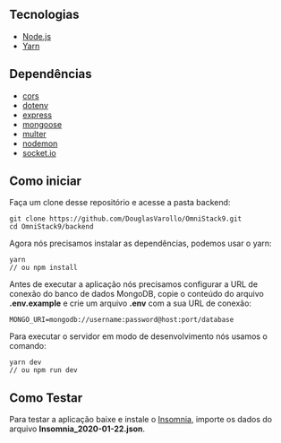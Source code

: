 ## Tecnologias

- [Node.js](https://nodejs.org/en/)
- [Yarn](https://yarnpkg.com/lang/en/)

## Dependências

- [cors](https://yarnpkg.com/en/package/cors)
- [dotenv](https://yarnpkg.com/en/package/dotenv)
- [express](https://yarnpkg.com/en/package/express)
- [mongoose](https://yarnpkg.com/en/package/mongoose)
- [multer](https://yarnpkg.com/en/package/multer)
- [nodemon](https://yarnpkg.com/en/package/nodemon)
- [socket.io](https://yarnpkg.com/en/package/socket.io)

## Como iniciar

Faça um clone desse repositório e acesse a pasta backend:

    git clone https://github.com/DouglasVarollo/OmniStack9.git
    cd OmniStack9/backend

Agora nós precisamos instalar as dependências, podemos usar o yarn:

    yarn
    // ou npm install

Antes de executar a aplicação nós precisamos configurar a URL de conexão do banco de dados MongoDB, copie o conteúdo do arquivo **.env.example** e crie um arquivo **.env** com a sua URL de conexão:

    MONGO_URI=mongodb://username:password@host:port/database

Para executar o servidor em modo de desenvolvimento nós usamos o comando:

    yarn dev
    // ou npm run dev

## Como Testar

Para testar a aplicação baixe e instale o [Insomnia](https://insomnia.rest/download/), importe os dados do arquivo **Insomnia_2020-01-22.json**.

